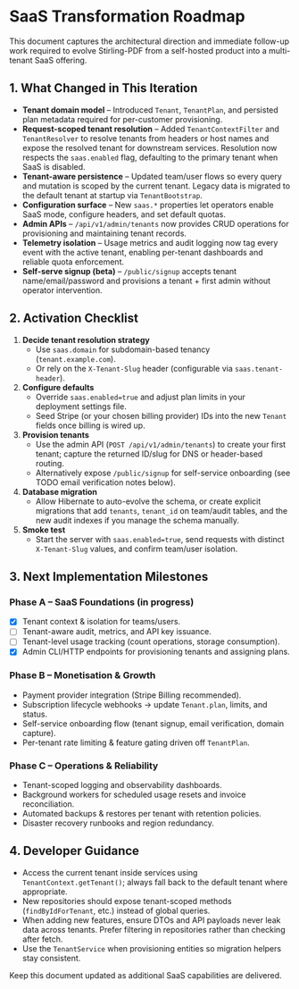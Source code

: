 # SaaS Transformation Roadmap

This document captures the architectural direction and immediate follow-up work required to evolve Stirling-PDF from a self-hosted product into a multi-tenant SaaS offering.

## 1. What Changed in This Iteration
- **Tenant domain model** – Introduced `Tenant`, `TenantPlan`, and persisted plan metadata required for per-customer provisioning.
- **Request-scoped tenant resolution** – Added `TenantContextFilter` and `TenantResolver` to resolve tenants from headers or host names and expose the resolved tenant for downstream services. Resolution now respects the `saas.enabled` flag, defaulting to the primary tenant when SaaS is disabled.
- **Tenant-aware persistence** – Updated team/user flows so every query and mutation is scoped by the current tenant. Legacy data is migrated to the default tenant at startup via `TenantBootstrap`.
- **Configuration surface** – New `saas.*` properties let operators enable SaaS mode, configure headers, and set default quotas.
- **Admin APIs** – `/api/v1/admin/tenants` now provides CRUD operations for provisioning and maintaining tenant records.
- **Telemetry isolation** – Usage metrics and audit logging now tag every event with the active tenant, enabling per-tenant dashboards and reliable quota enforcement.
- **Self-serve signup (beta)** – `/public/signup` accepts tenant name/email/password and provisions a tenant + first admin without operator intervention.

## 2. Activation Checklist
1. **Decide tenant resolution strategy**
   - Use `saas.domain` for subdomain-based tenancy (`tenant.example.com`).
   - Or rely on the `X-Tenant-Slug` header (configurable via `saas.tenant-header`).
2. **Configure defaults**
   - Override `saas.enabled=true` and adjust plan limits in your deployment settings file.
   - Seed Stripe (or your chosen billing provider) IDs into the new `Tenant` fields once billing is wired up.
3. **Provision tenants**
   - Use the admin API (`POST /api/v1/admin/tenants`) to create your first tenant; capture the returned ID/slug for DNS or header-based routing.
   - Alternatively expose `/public/signup` for self-service onboarding (see TODO email verification notes below).
4. **Database migration**
   - Allow Hibernate to auto-evolve the schema, or create explicit migrations that add `tenants`, `tenant_id` on team/audit tables, and the new audit indexes if you manage the schema manually.
5. **Smoke test**
   - Start the server with `saas.enabled=true`, send requests with distinct `X-Tenant-Slug` values, and confirm team/user isolation.

## 3. Next Implementation Milestones
### Phase A – SaaS Foundations (in progress)
- [x] Tenant context & isolation for teams/users.
- [ ] Tenant-aware audit, metrics, and API key issuance.
- [ ] Tenant-level usage tracking (count operations, storage consumption).
- [x] Admin CLI/HTTP endpoints for provisioning tenants and assigning plans.

### Phase B – Monetisation & Growth
- Payment provider integration (Stripe Billing recommended).
- Subscription lifecycle webhooks → update `Tenant.plan`, limits, and status.
- Self-service onboarding flow (tenant signup, email verification, domain capture).
- Per-tenant rate limiting & feature gating driven off `TenantPlan`.

### Phase C – Operations & Reliability
- Tenant-scoped logging and observability dashboards.
- Background workers for scheduled usage resets and invoice reconciliation.
- Automated backups & restores per tenant with retention policies.
- Disaster recovery runbooks and region redundancy.

## 4. Developer Guidance
- Access the current tenant inside services using `TenantContext.getTenant()`; always fall back to the default tenant where appropriate.
- New repositories should expose tenant-scoped methods (`findByIdForTenant`, etc.) instead of global queries.
- When adding new features, ensure DTOs and API payloads never leak data across tenants. Prefer filtering in repositories rather than checking after fetch.
- Use the `TenantService` when provisioning entities so migration helpers stay consistent.

Keep this document updated as additional SaaS capabilities are delivered.
